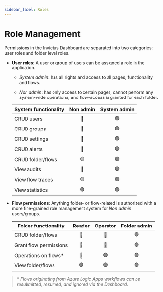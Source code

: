 ```yaml
---
sidebar_label: Roles
---
```


# Role Management
Permissions in the Invictus Dashboard are separated into two categories: user roles and folder level roles.

* **User roles**: A user or group of users can be assigned a role in the application.

  * *System admin*: has all rights and access to all pages, functionality and flows.
 
  * *Non admin*: has only access to certain pages, cannot perform any system-wide operations, and flow-access is granted for each folder.

  | System functionality | Non admin   | System admin   |
  | -------------------- | :---------: | :------------: |
  | CRUD users           | 🔴          | 🟢            |
  | CRUD groups          | 🔴          | 🟢            |
  | CRUD settings        | 🔴          | 🟢            |
  | CRUD alerts          | 🔴          | 🟢            |
  | CRUD folder/flows    | 🟡          | 🟢            |
  | View audits          | 🔴          | 🟢            |
  | View flow traces     | 🟡          | 🟢            |
  | View statistics      | 🟢          | 🟢            |


* **Flow permissions**: Anything folder- or flow-related is authorized with a more fine-grained role management system for *Non admin* users/groups.

  | Folder functionality     | Reader   | Operator   | Folder admin   |
  | ------------------------ | :------: | :--------: | :------------: |
  | CRUD folder/flows        | 🔴       | 🔴        | 🟢             |
  | Grant flow permissions   | 🔴       | 🔴        | 🟢             |
  | Operations on flows*     | 🔴       | 🟢        | 🟢             |
  | View folder/flows        | 🟢       | 🟢        | 🟢             |

> \* *Flows originating from Azure Logic Apps workflows can be resubmitted, resumed, and ignored via the Dashboard.*
